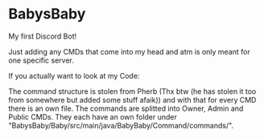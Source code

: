 # BabysBaby
My first Discord Bot!

Just adding any CMDs that come into my head and atm is only meant for one specific server.

If you actually want to look at my Code:

The command structure is stolen from Pherb (Thx btw (he has stolen it too from somewhere but added some stuff afaik)) and with that for every CMD there is an own file.
The commands are splitted into Owner, Admin and Public CMDs. They each have an own folder under "BabysBaby/Baby/src/main/java/BabyBaby/Command/commands/". 
